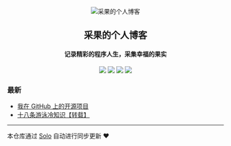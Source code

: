 <p align="center"><img alt="采果的个人博客" src="https://static.b3log.org/images/brand/solo-32.png"></p><h2 align="center">
采果的个人博客
</h2>

<h4 align="center">记录精彩的程序人生，采集幸福的果实</h4>
<p align="center"><a title="采果的个人博客" target="_blank" href="https://github.com/love-wizard/solo-blog"><img src="https://img.shields.io/github/last-commit/love-wizard/solo-blog.svg?style=flat-square&color=FF9900"></a>
<a title="GitHub repo size in bytes" target="_blank" href="https://github.com/love-wizard/solo-blog"><img src="https://img.shields.io/github/repo-size/love-wizard/solo-blog.svg?style=flat-square"></a>
<a title="Solo Version" target="_blank" href="https://github.com/b3log/solo/releases"><img src="https://img.shields.io/badge/solo-3.6.4-f1e05a.svg?style=flat-square&color=blueviolet"></a>
<a title="Hits" target="_blank" href="https://github.com/b3log/hits"><img src="https://hits.b3log.org/love-wizard/solo-blog.svg"></a></p>

### 最新

* [我在 GitHub 上的开源项目](http://caiguoji.cc/my-github-repos)
* [十八条游泳冷知识【转载】](http://caiguoji.cc/articles/2019/09/07/1567853674756.html)



---

本仓库通过 [Solo](https://github.com/b3log/solo) 自动进行同步更新 ❤️ 